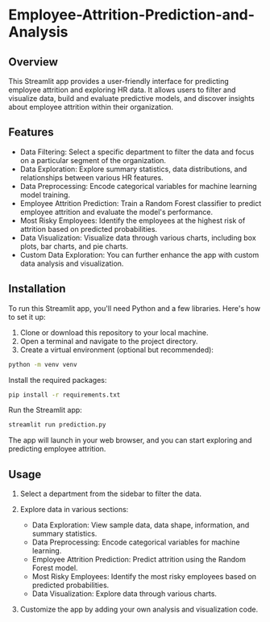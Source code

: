 # Employee-Attrition-Prediction-and-Analysis

## Overview

This Streamlit app provides a user-friendly interface for predicting employee attrition and exploring HR data. It allows users to filter and visualize data, build and evaluate predictive models, and discover insights about employee attrition within their organization.

## Features

- Data Filtering: Select a specific department to filter the data and focus on a particular segment of the organization.
- Data Exploration: Explore summary statistics, data distributions, and relationships between various HR features.
- Data Preprocessing: Encode categorical variables for machine learning model training.
- Employee Attrition Prediction: Train a Random Forest classifier to predict employee attrition and evaluate the model's performance.
- Most Risky Employees: Identify the employees at the highest risk of attrition based on predicted probabilities.
- Data Visualization: Visualize data through various charts, including box plots, bar charts, and pie charts.
- Custom Data Exploration: You can further enhance the app with custom data analysis and visualization.

## Installation

To run this Streamlit app, you'll need Python and a few libraries. Here's how to set it up:

1. Clone or download this repository to your local machine.
2. Open a terminal and navigate to the project directory.
3. Create a virtual environment (optional but recommended):
```bash
python -m venv venv
```

Install the required packages:
```bash
pip install -r requirements.txt
```

Run the Streamlit app:
```bash
streamlit run prediction.py
```

The app will launch in your web browser, and you can start exploring and predicting employee attrition.

## Usage

1. Select a department from the sidebar to filter the data.
   
2. Explore data in various sections:

   - Data Exploration: View sample data, data shape, information, and summary statistics.
   - Data Preprocessing: Encode categorical variables for machine learning.
   - Employee Attrition Prediction: Predict attrition using the Random Forest model.
   - Most Risky Employees: Identify the most risky employees based on predicted probabilities.
   - Data Visualization: Explore data through various charts.

3. Customize the app by adding your own analysis and visualization code.
